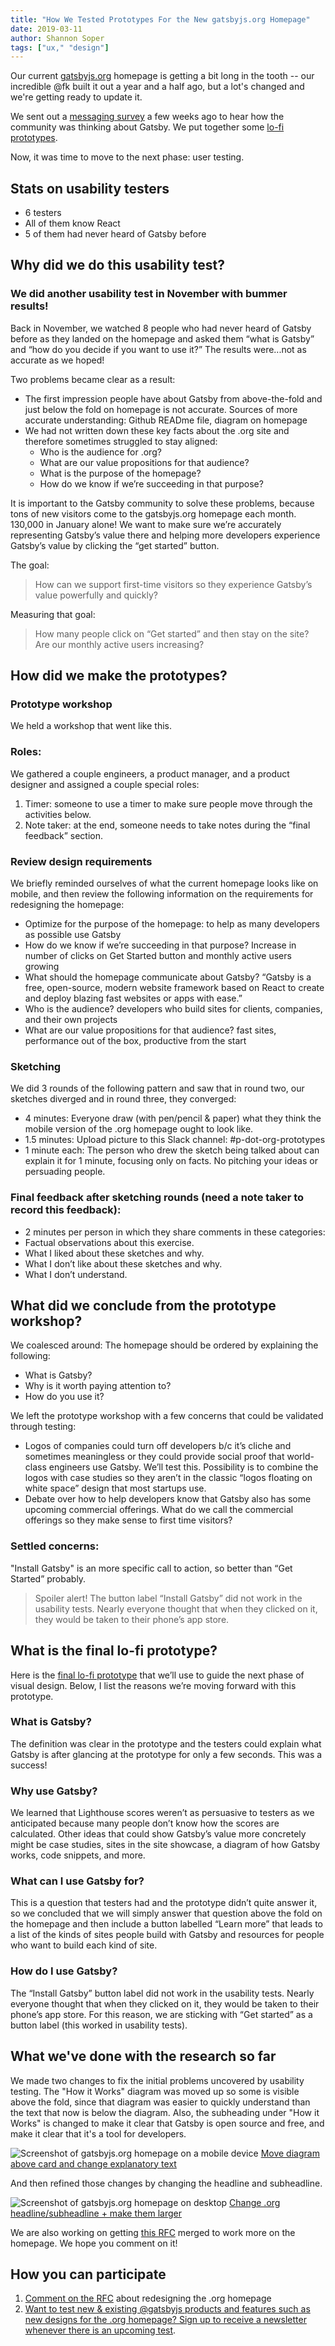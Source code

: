 ```yaml
---
title: "How We Tested Prototypes For the New gatsbyjs.org Homepage"
date: 2019-03-11
author: Shannon Soper
tags: ["ux," "design"]
---
```


Our current [gatsbyjs.org](/) homepage is getting a bit long in the tooth -- our incredible @fk built it out a year and a half ago, but a lot's changed and we're getting ready to update it.

We sent out a [messaging survey](blog/2019-03-05-dot-org-messaging-survey/) a few weeks ago to hear how the community was thinking about Gatsby. We put together some [lo-fi prototypes](https://www.figma.com/proto/UH2Qb3IeF8Hvg6csIW3mcqFc/Gatsbyjs.org-mobile-homepage-prototype?node-id=22%3A329&viewport=-227%2C349%2C0.39312&scaling=scale-down). 

Now, it was time to move to the next phase: user testing.

## Stats on usability testers

- 6 testers
- All of them know React
- 5 of them had never heard of Gatsby before

## Why did we do this usability test?

### We did another usability test in November with bummer results!

Back in November, we watched 8 people who had never heard of Gatsby before as they landed on the homepage and asked them “what is Gatsby” and “how do you decide if you want to use it?” The results were...not as accurate as we hoped!

Two problems became clear as a result:

- The first impression people have about Gatsby from above-the-fold and just below the fold on homepage is not accurate. Sources of more accurate understanding: Github READme file, diagram on homepage
- We had not written down these key facts about the .org site and therefore sometimes struggled to stay aligned:
  - Who is the audience for .org?
  - What are our value propositions for that audience?
  - What is the purpose of the homepage?
  - How do we know if we’re succeeding in that purpose?

It is important to the Gatsby community to solve these problems, because tons of new visitors come to the gatsbyjs.org homepage each month. 130,000 in January alone! We want to make sure we’re accurately representing Gatsby’s value there and helping more developers experience Gatsby’s value by clicking the “get started” button.

The goal:

> How can we support first-time visitors so they experience Gatsby’s value powerfully and quickly?

Measuring that goal:

> How many people click on “Get started” and then stay on the site? Are our monthly active users increasing?

## How did we make the prototypes?

### Prototype workshop

We held a workshop that went like this.

### Roles:

We gathered a couple engineers, a product manager, and a product designer and assigned a couple special roles:

1.  Timer: someone to use a timer to make sure people move through the activities below.
2.  Note taker: at the end, someone needs to take notes during the “final feedback” section.

### Review design requirements

We briefly reminded ourselves of what the current homepage looks like on mobile, and then review the following information on the requirements for redesigning the homepage:

- Optimize for the purpose of the homepage: to help as many developers as possible use Gatsby
- How do we know if we’re succeeding in that purpose? Increase in number of clicks on Get Started button and monthly active users growing
- What should the homepage communicate about Gatsby? “Gatsby is a free, open-source, modern website framework based on React to create and deploy blazing fast websites or apps with ease.”
- Who is the audience? developers who build sites for clients, companies, and their own projects
- What are our value propositions for that audience? fast sites, performance out of the box, productive from the start

### Sketching

We did 3 rounds of the following pattern and saw that in round two, our sketches diverged and in round three, they converged:

- 4 minutes: Everyone draw (with pen/pencil & paper) what they think the mobile version of the .org homepage ought to look like.
- 1.5 minutes: Upload picture to this Slack channel: #p-dot-org-prototypes
- 1 minute each: The person who drew the sketch being talked about can explain it for 1 minute, focusing only on facts. No pitching your ideas or persuading people.

### Final feedback after sketching rounds (need a note taker to record this feedback):

- 2 minutes per person in which they share comments in these categories:
- Factual observations about this exercise.
- What I liked about these sketches and why.
- What I don’t like about these sketches and why.
- What I don’t understand.

## What did we conclude from the prototype workshop?

We coalesced around:
The homepage should be ordered by explaining the following:

- What is Gatsby?
- Why is it worth paying attention to?
- How do you use it?

We left the prototype workshop with a few concerns that could be validated through testing:

- Logos of companies could turn off developers b/c it’s cliche and sometimes meaningless or they could provide social proof that world-class engineers use Gatsby. We’ll test this. Possibility is to combine the logos with case studies so they aren’t in the classic “logos floating on white space” design that most startups use.
- Debate over how to help developers know that Gatsby also has some upcoming commercial offerings. What do we call the commercial offerings so they make sense to first time visitors?

### Settled concerns:

"Install Gatsby" is an more specific call to action, so better than “Get Started” probably.

> Spoiler alert! The button label “Install Gatsby” did not work in the usability tests. Nearly everyone thought that when they clicked on it, they would be taken to their phone’s app store.

## What is the final lo-fi prototype?

Here is the [final lo-fi prototype](https://www.figma.com/proto/0rROnAzH4mFLYLEx9TDleN/For-Flo---Gatsbyjs.org-mobile-homepage-prototype?node-id=140%3A487&viewport=-1603%2C423%2C1&scaling=scale-down) that we’ll use to guide the next phase of visual design. Below, I list the reasons we’re moving forward with this prototype.

### What is Gatsby?

The definition was clear in the prototype and the testers could explain what Gatsby is after glancing at the prototype for only a few seconds. This was a success!

### Why use Gatsby?

We learned that Lighthouse scores weren’t as persuasive to testers as we anticipated because many people don’t know how the scores are calculated. Other ideas that could show Gatsby’s value more concretely might be case studies, sites in the site showcase, a diagram of how Gatsby works, code snippets, and more.

### What can I use Gatsby for?

This is a question that testers had and the prototype didn’t quite answer it, so we concluded that we will simply answer that question above the fold on the homepage and then include a button labelled “Learn more” that leads to a list of the kinds of sites people build with Gatsby and resources for people who want to build each kind of site.

### How do I use Gatsby?

The “Install Gatsby” button label did not work in the usability tests. Nearly everyone thought that when they clicked on it, they would be taken to their phone’s app store. For this reason, we are sticking with “Get started” as a button label (this worked in usability tests).

## What we've done with the research so far

We made two changes to fix the initial problems uncovered by usability testing. The "How it Works" diagram was moved up so some is visible above the fold, since that diagram was easier to quickly understand than the text that now is below the diagram. Also, the subheading under "How it Works" is changed to make it clear that Gatsby is open source and free, and make it clear that it's a tool for developers.

![Screenshot of gatsbyjs.org homepage on a mobile device](mobile-prototype-2019-03-01.png)
[Move diagram above card and change explanatory text](https://github.com/gatsbyjs/gatsby/pull/12236)

And then refined those changes by changing the headline and subheadline.

![Screenshot of gatsbyjs.org homepage on desktop](desktop-prototype-2019-03-04.png)
[Change .org headline/subheadline + make them larger](https://github.com/gatsbyjs/gatsby/pull/12298)

We are also working on getting [this RFC](https://github.com/gatsbyjs/rfcs/pull/32) merged to work more on the homepage. We hope you comment on it!

## How you can participate

1.  [Comment on the RFC](https://github.com/gatsbyjs/rfcs/pull/32) about redesigning the .org homepage
2.  [Want to test new & existing @gatsbyjs products and features such as new designs for the .org homepage? Sign up to receive a newsletter whenever there is an upcoming test](https://airtable.com/shrKDSF2E7ljCaYCd).
